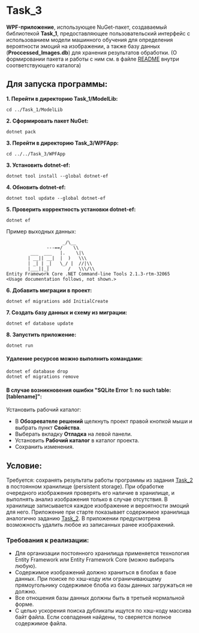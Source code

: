 # **Task_3**
**WPF-приложение**, использующее NuGet-пакет, создаваемый библиотекой **Task_1**, предоставляющее пользовательский интерфейс с использованием модели машинного обучения для определения вероятности эмоций на изображении, а также базу данных (**Proccessed_Images.db**) для хранения результатов обработки. (О формировании пакета и работы с ним см. в файле [README](https://github.com/tsirleo/Lab_DotNET/blob/master/Task_1/README.md) внутри соответствующего каталога)

## **Для запуска программы:** 
**1. Перейти в директорию Task_1/ModelLib:**
```
cd ../Task_1/ModelLib
```
**2. Сформировать пакет NuGet:**
```
dotnet pack
```
**3. Перейти в директорию Task_3/WPFApp:**
```
cd ../../Task_3/WPFApp
```
**3. Установить dotnet-ef:**
```
dotnet tool install --global dotnet-ef
```
**4. Обновить dotnet-ef:**
```
dotnet tool update --global dotnet-ef
```
**5. Проверить корректность установки dotnet-ef:**
```
dotnet ef
```
Пример выходных данных:
```
                     _/\__
               ---==/    \\
         ___  ___   |.    \|\
        | __|| __|  |  )   \\\
        | _| | _|   \_/ |  //|\\
        |___||_|       /   \\\/\\
Entity Framework Core .NET Command-line Tools 2.1.3-rtm-32065
<Usage documentation follows, not shown.>
```
**6. Добавить миграции в проект:**
```
dotnet ef migrations add InitialCreate
```
**7. Создать базу данных и схему из миграции:**
```
dotnet ef database update
```
**8. Запустить приложение:**
```
dotnet run
```
#### Удаление ресурсов можно выполнить командами:
```
dotnet ef database drop
dotnet ef migrations remove
```
#### В случае возникновения ошибки "SQLite Error 1: no such table: [tablename]":
Установить рабочий каталог:
- В **Обозревателе решений** щелкнуть проект правой кнопкой мыши и выбрать пункт **Свойства**.
- Выберать вкладку **Отладка** на левой панели.
- Установить **Рабочий каталог** в каталог проекта.
- Сохранить изменения.

## **Условие:** 
Требуется: сохранять результаты работы программы из задания [Task_2](https://github.com/tsirleo/Lab_DotNET/tree/master/Task_2) в постоянном хранилище (persistent storage). При обработке очередного изображения проверять его наличие в хранилище, и выполнять анализ изображения только в случае отсутствия. В хранилище записывается каждое изображение и вероятности эмоций для него.  Приложение при старте показывает содержимое хранилища аналогично заданию [Task_2](https://github.com/tsirleo/Lab_DotNET/tree/master/Task_2).  В приложении предусмотрена возможность удалить любое из записанных ранее изображений. 

### **Требования к реализации:** 
- Для организации постоянного хранилища применяется технология Entity Framework или Entity Framework Core (можно выбирать любую).  
- Содержимое изображений должно храниться в блобах в базе данных. При поиске по хэш-коду или ограничивающему прямоугольнику содержимое блоба из базы данных загружаться не должно. 
- Все отношения базы данных должны быть в третьей нормальной форме. 
- С целью ускорения поиска дубликаты ищутся по хэш-коду массива байт файла.  Если совпадения найдены, то сверяется полное содержимое файла. 